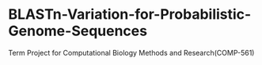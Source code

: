 # BLASTn-Variation-for-Probabilistic-Genome-Sequences
Term Project for Computational Biology Methods and Research(COMP-561)

